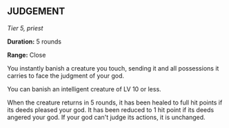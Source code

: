 ## JUDGEMENT

_Tier 5, priest_

**Duration:** 5 rounds

**Range:** Close

You instantly banish a creature you touch, sending it and all possessions it carries to face the judgment of your god.

You can banish an intelligent creature of LV 10 or less.

When the creature returns in 5 rounds, it has been healed to full hit points if its deeds pleased your god. It has been reduced to 1 hit point if its deeds angered your god. If your god can't judge its actions, it is unchanged.

